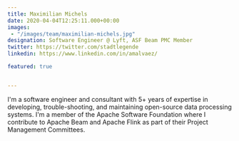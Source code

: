 ```yaml
---
title: Maximilian Michels
date: 2020-04-04T12:25:11.000+00:00
images: 
 - "/images/team/maximilian-michels.jpg"
designation: Software Engineer @ Lyft, ASF Beam PMC Member
twitter: https://twitter.com/stadtlegende
linkedin: https://www.linkedin.com/in/amalvaez/

featured: true


---
```


I'm a software engineer and consultant with 5+ years of expertise in developing, trouble-shooting, and maintaining open-source data processing systems. I'm a member of the Apache Software Foundation where I contribute to Apache Beam and Apache Flink as part of their Project Management Committees.
